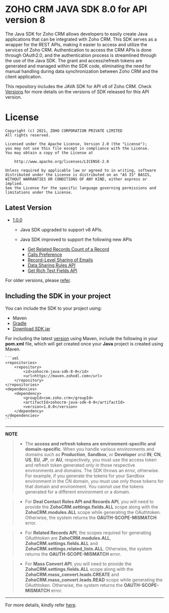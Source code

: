 # ZOHO CRM JAVA SDK 8.0 for API version 8

The Java SDK for Zoho CRM allows developers to easily create Java applications that can be integrated with Zoho CRM. This SDK serves as a wrapper for the REST APIs, making it easier to access and utilize the services of Zoho CRM. 
Authentication to access the CRM APIs is done through OAuth2.0, and the authentication process is streamlined through the use of the Java SDK. The grant and access/refresh tokens are generated and managed within the SDK code, eliminating the need for manual handling during data synchronization between Zoho CRM and the client application.

This repository includes the JAVA SDK for API v8 of Zoho CRM. Check [Versions](https://github.com/zoho/zohocrm-java-sdk-8.0/releases) for more details on the versions of SDK released for this API version.

License
=======

    Copyright (c) 2021, ZOHO CORPORATION PRIVATE LIMITED 
    All rights reserved. 

    Licensed under the Apache License, Version 2.0 (the "License"); 
    you may not use this file except in compliance with the License. 
    You may obtain a copy of the License at 
    
        http://www.apache.org/licenses/LICENSE-2.0 
    
    Unless required by applicable law or agreed to in writing, software 
    distributed under the License is distributed on an "AS IS" BASIS, 
    WITHOUT WARRANTIES OR CONDITIONS OF ANY KIND, either express or implied. 
    See the License for the specific language governing permissions and 
    limitations under the License.

## Latest Version

- [1.0.0](/versions/1.0.0/README.md)

    - Java SDK upgraded to support v8 APIs.

    - Java SDK improved to support the following new APIs

      - [Get Related Records Count of a Record]()
      - [Calls Preference]()
      - [Record-Level Sharing of Emails]()
      - [Data Sharing Rules API]()
      - [Get Rich Text Fields API]()


For older versions, please [refer](https://github.com/zoho/zohocrm-java-sdk-8.0/releases).


## Including the SDK in your project
You can include the SDK to your project using:
- Maven
- [Gradle](/versions/1.0.0/README.md#including-the-sdk-in-your-project)
- [Download SDK jar](https://maven.zohodl.com/com/zoho/crm/zohocrm-java-sdk-8-0/1.0.0/zohocrm-java-sdk-8-0-1.0.0.jar)

For including the latest [version](https://github.com/zoho/zohocrm-java-sdk-8.0/releases/tag/1.0.0) using Maven, include the following in your **pom.xml** file, which will get created once your **Java** project is created using Maven.

    ```xml
    <repositories>
        <repository>
            <id>zohocrm-java-sdk-8-0</id>
            <url>https://maven.zohodl.com</url>
        </repository>
    </repositories>
    <dependencies>
        <dependency>
            <groupId>com.zoho.crm</groupId>
            <artifactId>zohocrm-java-sdk-8-0</artifactId>
            <version>1.0.0</version>
        </dependency>
    </dependencies>
    ```

---

**NOTE** 

> - The **access and refresh tokens are environment-specific and domain-specific**. When you handle various environments and domains such as **Production**, **Sandbox**, or **Developer** and **IN**, **CN**, **US**, **EU**, **JP**, or **AU**, respectively, you must use the access token and refresh token generated only in those respective environments and domains. The SDK throws an error, otherwise.
For example, if you generate the tokens for your Sandbox environment in the CN domain, you must use only those tokens for that domain and environment. You cannot use the tokens generated for a different environment or a domain.

> - For **Deal Contact Roles API and Records API**, you will need to provide the **ZohoCRM.settings.fields.ALL** scope along with the **ZohoCRM.modules.ALL** scope while generating the OAuthtoken. Otherwise, the system returns the **OAUTH-SCOPE-MISMATCH** error.

> - For **Related Records API**, the scopes required for generating OAuthtoken are **ZohoCRM.modules.ALL**, **ZohoCRM.settings.fields.ALL** and **ZohoCRM.settings.related_lists.ALL**. Otherwise, the system returns the **OAUTH-SCOPE-MISMATCH** error.

> - For **Mass Convert API**, you will need to provide the **ZohoCRM.settings.fields.ALL** scope along with the **ZohoCRM.mass_convert.leads.CREATE** and **ZohoCRM.mass_convert.leads.READ** scope while generating the OAuthtoken. Otherwise, the system returns the **OAUTH-SCOPE-MISMATCH** error.

---

For more details, kindly refer [here](/versions/1.0.0/README.md).
